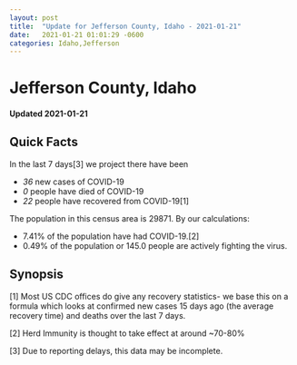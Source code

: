 ```yaml
---
layout: post
title:  "Update for Jefferson County, Idaho - 2021-01-21"
date:   2021-01-21 01:01:29 -0600
categories: Idaho,Jefferson
---
```


# Jefferson County, Idaho
#### Updated 2021-01-21

## Quick Facts

In the last 7 days[3] we project there have been
- *36* new cases of COVID-19
- *0* people have died of COVID-19
- *22* people have recovered from COVID-19[1]

The population in this census area is 29871. By our calculations:
- 7.41% of the population have had COVID-19.[2]
- 0.49% of the population or 145.0 people are actively fighting the virus.

## Synopsis




[1] Most US CDC offices do give any recovery statistics- we base this on a formula which looks at confirmed new cases
15 days ago (the average recovery time) and deaths over the last 7 days.

[2] Herd Immunity is thought to take effect at around ~70-80%

[3] Due to reporting delays, this data may be incomplete.
 
    